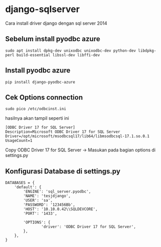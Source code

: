 # django-sqlserver
Cara install driver django dengan sql server 2014

## Sebelum install pyodbc azure
``` 
sudo apt install dpkg-dev unixodbc unixodbc-dev python-dev libdpkg-perl build-essential libssl-dev libffi-dev
```
## Install pyodbc azure
```
pip install django-pyodbc-azure
```
## Cek Options connection
```
sudo pico /etc/odbcinst.ini
```
hasilnya akan tampil seperti ini
```
[ODBC Driver 17 for SQL Server]
Description=Microsoft ODBC Driver 17 for SQL Server
Driver=/opt/microsoft/msodbcsql17/lib64/libmsodbcsql-17.1.so.0.1
UsageCount=1
```
Copy ODBC Driver 17 for SQL Server -> Masukan pada bagian options di settings.py

## Konfigurasi Database di settings.py
```
DATABASES = {
    'default': {
        'ENGINE': 'sql_server.pyodbc',
        'NAME': 'tesjdjango',
        'USER': 'sa',
        'PASSWORD': '123456Bb',
        'HOST': '10.10.0.42\\SQLDEVCORE',
        'PORT': '1433',

        'OPTIONS': {
                'driver': 'ODBC Driver 17 for SQL Server',
        },
    },
}
```
